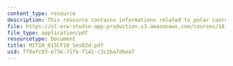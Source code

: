 ```yaml
---
content_type: resource
description: This resource contains informations related to polar coordinates.
file: https://ol-ocw-studio-app-production.s3.amazonaws.com/courses/18-01sc-single-variable-calculus-fall-2010/ff8afc03e73e71fbf141c3c2ba7dbea7_MIT18_01SCF10_Ses82d.pdf
file_type: application/pdf
resourcetype: Document
title: MIT18_01SCF10_Ses82d.pdf
uid: ff8afc03-e73e-71fb-f141-c3c2ba7dbea7
---
```

